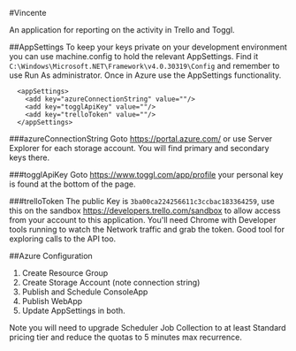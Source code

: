 #Vincente

An application for reporting on the activity in Trello and Toggl.

##AppSettings
To keep your keys private on your development environment you can use machine.config to hold the relevant AppSettings. Find it `C:\Windows\Microsoft.NET\Framework\v4.0.30319\Config` and remember to use Run As administrator. Once in Azure use the AppSettings functionality.
```
  <appSettings>
    <add key="azureConnectionString" value=""/>
    <add key="togglApiKey" value=""/>
    <add key="trelloToken" value=""/>
  </appSettings>
```
###azureConnectionString
Goto https://portal.azure.com/ or use Server Explorer for each storage account. You will find primary and secondary keys there.

###togglApiKey
Goto https://www.toggl.com/app/profile your personal key is found at the bottom of the page.

###trelloToken
The public Key is `3ba00ca224256611c3ccbac183364259`, use this on the sandbox https://developers.trello.com/sandbox to allow access from your account to this application. You'll need Chrome with Developer tools running to watch the Network traffic and grab the token. Good tool for exploring calls to the API too.

##Azure Configuration
1. Create Resource Group
2. Create Storage Account (note connection string)
3. Publish and Schedule ConsoleApp
4. Publish WebApp
5. Update AppSettings in both.

Note you will need to upgrade Scheduler Job Collection to at least Standard pricing tier and reduce the quotas to 5 minutes max recurrence.



